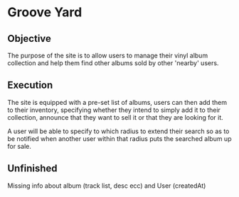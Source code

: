 # Groove Yard

## Objective

The purpose of the site is to allow users to manage their vinyl album collection and help them find other albums sold by other 'nearby' users.

## Execution

The site is equipped with a pre-set list of albums, users can then add them to their inventory, specifying whether they intend to simply add it to their collection, announce that they want to sell it or that they are looking for it.

A user will be able to specify to which radius to extend their search so as to be notified when another user within that radius puts the searched album up for sale.

## Unfinished

Missing info about album (track list, desc ecc) and User (createdAt)
